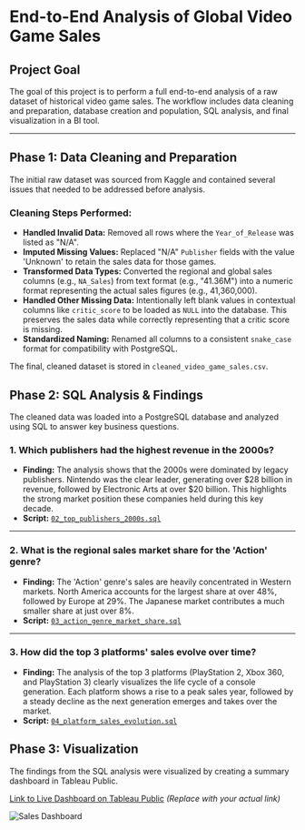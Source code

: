 # End-to-End Analysis of Global Video Game Sales

## Project Goal
The goal of this project is to perform a full end-to-end analysis of a raw dataset of historical video game sales. The workflow includes data cleaning and preparation, database creation and population, SQL analysis, and final visualization in a BI tool.

***

## Phase 1: Data Cleaning and Preparation

The initial raw dataset was sourced from Kaggle and contained several issues that needed to be addressed before analysis.

### Cleaning Steps Performed:
* **Handled Invalid Data:** Removed all rows where the `Year_of_Release` was listed as "N/A".
* **Imputed Missing Values:** Replaced "N/A" `Publisher` fields with the value 'Unknown' to retain the sales data for those games.
* **Transformed Data Types:** Converted the regional and global sales columns (e.g., `NA_Sales`) from text format (e.g., "41.36M") into a numeric format representing the actual sales figures (e.g., 41,360,000).
* **Handled Other Missing Data:** Intentionally left blank values in contextual columns like `critic_score` to be loaded as `NULL` into the database. This preserves the sales data while correctly representing that a critic score is missing.
* **Standardized Naming:** Renamed all columns to a consistent `snake_case` format for compatibility with PostgreSQL.

The final, cleaned dataset is stored in `cleaned_video_game_sales.csv`.

## Phase 2: SQL Analysis & Findings 

The cleaned data was loaded into a PostgreSQL database and analyzed using SQL to answer key business questions.

### 1. Which publishers had the highest revenue in the 2000s?
* **Finding:** The analysis shows that the 2000s were dominated by legacy publishers. Nintendo was the clear leader, generating over $28 billion in revenue, followed by Electronic Arts at over $20 billion. This highlights the strong market position these companies held during this key decade.
* **Script:** [`02_top_publishers_2000s.sql`](./sql_scripts/02_top_publishers_2000s.sql)

---

### 2. What is the regional sales market share for the 'Action' genre?
* **Finding:** The 'Action' genre's sales are heavily concentrated in Western markets. North America accounts for the largest share at over 48%, followed by Europe at 29%. The Japanese market contributes a much smaller share at just over 8%.
* **Script:** [`03_action_genre_market_share.sql`](./sql_scripts/03_action_genre_market_share.sql)

---

### 3. How did the top 3 platforms' sales evolve over time?
* **Finding:** The analysis of the top 3 platforms (PlayStation 2, Xbox 360, and PlayStation 3) clearly visualizes the life cycle of a console generation. Each platform shows a rise to a peak sales year, followed by a steady decline as the next generation emerges and takes over the market.
* **Script:** [`04_platform_sales_evolution.sql`](./sql_scripts/04_platform_sales_evolution.sql)

## Phase 3: Visualization
The findings from the SQL analysis were visualized by creating a summary dashboard in Tableau Public.

[Link to Live Dashboard on Tableau Public](https://public.tableau.com/views/GlobalVideoGameSalesAnalysis_17554565117330/Dashboard1?:language=en-US&publish=yes&:sid=&:redirect=auth&:display_count=n&:origin=viz_share_link) *(Replace with your actual link)*

![Sales Dashboard](./images/sales_dashboard.png)